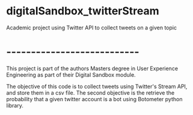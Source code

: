# digitalSandbox_twitterStream
Academic project using Twitter API to collect tweets on a given topic
# ---------------------------

This project is part of the authors Masters degree in User Experience Engineering as part of their Digital Sandbox module.

The objective of this code is to collect tweets using Twitter's Stream API, and store them in a csv file.
The second objective is the retrieve the probability that a given twitter account is a bot using Botometer python library.
